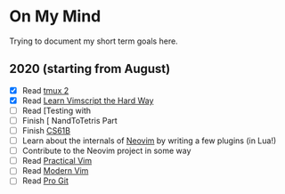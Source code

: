 On My Mind
===

Trying to document my short term goals here.

2020 (starting from August)
---

- [x] Read [tmux 2](https://pragprog.com/titles/bhtmux2/tmux-2/)
- [x] Read [Learn Vimscript the Hard Way](https://learnvimscriptthehardway.stevelosh.com/)
- [ ] Read [Testing with
- [ ] Finish [
  NandToTetris Part
- [ ] Finish [CS61B](https://sp19.datastructur.es/)
- [ ] Learn about the internals of [Neovim](https://github.com/neovim/neovim) by
  writing a few plugins (in Lua!)
- [ ] Contribute to the Neovim project in some way
- [ ] Read [Practical Vim](https://learning.oreilly.com/library/view/practical-vim-2nd/9781680501629/)
- [ ] Read [Modern Vim](https://learning.oreilly.com/library/view/modern-vim/9781680506006/)
- [ ] Read [Pro Git](https://git-scm.com/book/en/v2)
